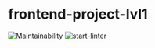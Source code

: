 # frontend-project-lvl1

[![Maintainability](https://api.codeclimate.com/v1/badges/a99a88d28ad37a79dbf6/maintainability)](https://codeclimate.com/github/codeclimate/codeclimate/maintainability)
[![start-linter](https://github.com/winternen/frontend-project-lvl1/workflows/start-linter/badge.svg)](https://github.com/winternen/frontend-project-lvl1/actions)
